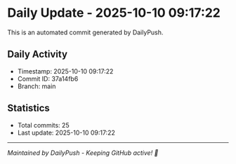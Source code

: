 # Daily Update - 2025-10-10 09:17:22

This is an automated commit generated by DailyPush.

## Daily Activity
- Timestamp: 2025-10-10 09:17:22
- Commit ID: 37a14fb6
- Branch: main

## Statistics
- Total commits: 25
- Last update: 2025-10-10 09:17:22

---
*Maintained by DailyPush - Keeping GitHub active! 🚀*
